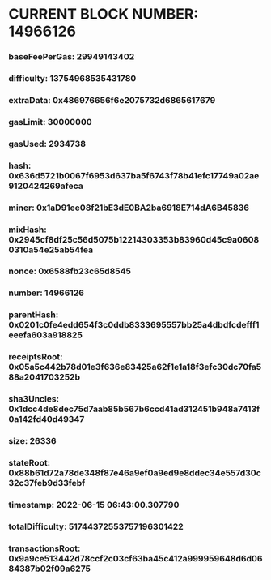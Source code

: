 # CURRENT BLOCK NUMBER: 14966126

### baseFeePerGas: 29949143402
### difficulty: 13754968535431780
### extraData: 0x486976656f6e2075732d6865617679
### gasLimit: 30000000
### gasUsed: 2934738
### hash: 0x636d5721b0067f6953d637ba5f6743f78b41efc17749a02ae9120424269afeca
### miner: 0x1aD91ee08f21bE3dE0BA2ba6918E714dA6B45836
### mixHash: 0x2945cf8df25c56d5075b12214303353b83960d45c9a06080310a54e25ab54fea
### nonce: 0x6588fb23c65d8545
### number: 14966126
### parentHash: 0x0201c0fe4edd654f3c0ddb8333695557bb25a4dbdfcdefff1eeefa603a918825
### receiptsRoot: 0x05a5c442b78d01e3f636e83425a62f1e1a18f3efc30dc70fa588a2041703252b
### sha3Uncles: 0x1dcc4de8dec75d7aab85b567b6ccd41ad312451b948a7413f0a142fd40d49347
### size: 26336
### stateRoot: 0x88b61d72a78de348f87e46a9ef0a9ed9e8ddec34e557d30c32c37feb9d33febf
### timestamp: 2022-06-15 06:43:00.307790
### totalDifficulty: 51744372553757196301422
### transactionsRoot: 0x9a9ce513442d78ccf2c03cf63ba45c412a999959648d6d0684387b02f09a6275
